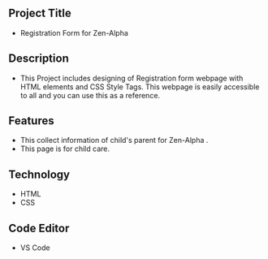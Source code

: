 ## Project Title
- Registration Form for Zen-Alpha

## Description
- This Project includes designing of Registration form webpage with HTML elements and CSS Style Tags. This webpage is easily accessible to all and you can use this as a reference.
## Features
- This collect information of child's parent for Zen-Alpha .
- This page is for child care.
## Technology
- HTML
- CSS

## Code Editor
- VS Code
